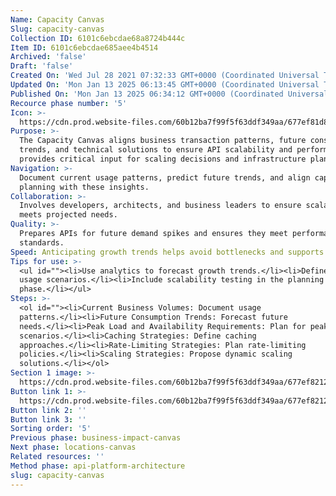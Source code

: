 ```yaml
---
Name: Capacity Canvas
Slug: capacity-canvas
Collection ID: 6101c6ebcdae68a8724b444c
Item ID: 6101c6ebcdae685aee4b4514
Archived: 'false'
Draft: 'false'
Created On: 'Wed Jul 28 2021 07:32:33 GMT+0000 (Coordinated Universal Time)'
Updated On: 'Mon Jan 13 2025 06:13:45 GMT+0000 (Coordinated Universal Time)'
Published On: 'Mon Jan 13 2025 06:34:12 GMT+0000 (Coordinated Universal Time)'
Recource phase number: '5'
Icon: >-
  https://cdn.prod.website-files.com/60b12ba7f99f5f63ddf349aa/677ef81d824f581a366dc723_capacityCanvas.png
Purpose: >-
  The Capacity Canvas aligns business transaction patterns, future consumption
  trends, and technical solutions to ensure API scalability and performance.It
  provides critical input for scaling decisions and infrastructure planning.
Navigation: >-
  Document current usage patterns, predict future trends, and align capacity
  planning with these insights.
Collaboration: >-
  Involves developers, architects, and business leaders to ensure scalability
  meets projected needs.
Quality: >-
  Prepares APIs for future demand spikes and ensures they meet performance
  standards.
Speed: Anticipating growth trends helps avoid bottlenecks and supports rapid scaling.
Tips for use: >-
  <ul id=""><li>Use analytics to forecast growth trends.</li><li>Define peak
  usage scenarios.</li><li>Include scalability testing in the planning
  phase.</li></ul>
Steps: >-
  <ol id=""><li>Current Business Volumes: Document usage
  patterns.</li><li>Future Consumption Trends: Forecast future
  needs.</li><li>Peak Load and Availability Requirements: Plan for peak
  scenarios.</li><li>Caching Strategies: Define caching
  approaches.</li><li>Rate-Limiting Strategies: Plan rate-limiting
  policies.</li><li>Scaling Strategies: Propose dynamic scaling
  solutions.</li></ol>
Section 1 image: >-
  https://cdn.prod.website-files.com/60b12ba7f99f5f63ddf349aa/677ef82126f7b3e10c3c586e_capacityCanvas.svg
Button link 1: >-
  https://cdn.prod.website-files.com/60b12ba7f99f5f63ddf349aa/677ef82126f7b3e10c3c586e_capacityCanvas.svg
Button link 2: ''
Button link 3: ''
Sorting order: '5'
Previous phase: business-impact-canvas
Next phase: locations-canvas
Related resources: ''
Method phase: api-platform-architecture
slug: capacity-canvas
---
```


